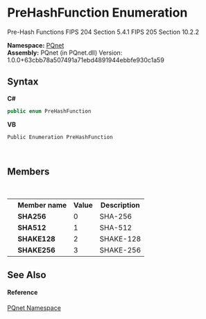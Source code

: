 # PreHashFunction Enumeration
 

Pre-Hash Functions FIPS 204 Section 5.4.1 FIPS 205 Section 10.2.2

**Namespace:**&nbsp;<a href="fc4f881f-e121-9cf0-ed49-65bf6b5a005d">PQnet</a><br />**Assembly:**&nbsp;PQnet (in PQnet.dll) Version: 1.0.0+63cbb78a507491a71ebd4891944ebbfe930c1a59

## Syntax

**C#**<br />
``` C#
public enum PreHashFunction
```

**VB**<br />
``` VB
Public Enumeration PreHashFunction
```

<br />

## Members
&nbsp;<table><tr><th></th><th>Member name</th><th>Value</th><th>Description</th></tr><tr><td /><td target="F:PQnet.PreHashFunction.SHA256">**SHA256**</td><td>0</td><td>SHA-256</td></tr><tr><td /><td target="F:PQnet.PreHashFunction.SHA512">**SHA512**</td><td>1</td><td>SHA-512</td></tr><tr><td /><td target="F:PQnet.PreHashFunction.SHAKE128">**SHAKE128**</td><td>2</td><td>SHAKE-128</td></tr><tr><td /><td target="F:PQnet.PreHashFunction.SHAKE256">**SHAKE256**</td><td>3</td><td>SHAKE-256</td></tr></table>

## See Also


#### Reference
<a href="fc4f881f-e121-9cf0-ed49-65bf6b5a005d">PQnet Namespace</a><br />